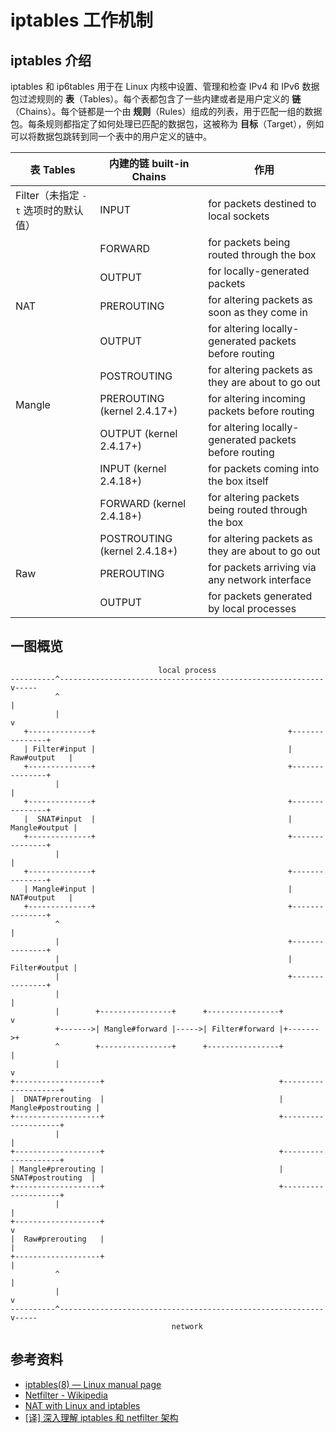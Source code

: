 # iptables 工作机制

## iptables 介绍

iptables 和 ip6tables 用于在 Linux 内核中设置、管理和检查 IPv4 和 IPv6 数据包过滤规则的 **表**（Tables）。每个表都包含了一些内建或者是用户定义的 **链**（Chains）。每个链都是一个由 **规则**（Rules）组成的列表，用于匹配一组的数据包。每条规则都指定了如何处理已匹配的数据包，这被称为 **目标**（Target），例如可以将数据包跳转到同一个表中的用户定义的链中。

| 表 **Tables**                        | 内建的链 **built-in Chains** | 作用                                                  |
| ------------------------------------ | ---------------------------- | ----------------------------------------------------- |
| Filter（未指定 `-t` 选项时的默认值） | INPUT                        | for packets destined to local sockets                 |
|                                      | FORWARD                      | for packets being routed through the box              |
|                                      | OUTPUT                       | for locally-generated packets                         |
| NAT                                  | PREROUTING                   | for altering packets as soon as they come in          |
|                                      | OUTPUT                       | for altering locally-generated packets before routing |
|                                      | POSTROUTING                  | for altering packets as they are about to go out      |
| Mangle                               | PREROUTING (kernel 2.4.17+)  | for altering incoming packets before routing          |
|                                      | OUTPUT (kernel 2.4.17+)      | for altering locally-generated packets before routing |
|                                      | INPUT (kernel 2.4.18+)       | for packets coming into the box itself                |
|                                      | FORWARD (kernel 2.4.18+)     | for altering packets being routed through the box     |
|                                      | POSTROUTING (kernel 2.4.18+) | for altering packets as they are about to go out      |
| Raw                                  | PREROUTING                   | for packets arriving via any network interface        |
|                                      | OUTPUT                       | for packets generated by local processes              |

## 一图概览

```plain text
                                 local process
----------^-----------------------------------------------------------v-----
          ^                                                           |
          |                                                           v
   +--------------+                                           +---------------+
   | Filter#input |                                           |  Raw#output   |
   +--------------+                                           +---------------+
          |                                                           |
   +--------------+                                           +---------------+
   |  SNAT#input  |                                           | Mangle#output |
   +--------------+                                           +---------------+
          |                                                           |
   +--------------+                                           +---------------+
   | Mangle#input |                                           |  NAT#output   |
   +--------------+                                           +---------------+
          ^                                                           |
          |                                                   +---------------+
          |                                                   | Filter#output |
          |                                                   +---------------+
          |                                                           |
          |        +----------------+      +----------------+         v
          +------->| Mangle#forward |----->| Filter#forward |+------->+
          ^        +----------------+      +----------------+         |
          |                                                           v
+-------------------+                                       +--------------------+
|  DNAT#prerouting  |                                       | Mangle#postrouting |
+-------------------+                                       +--------------------+
          |                                                           |
+-------------------+                                       +--------------------+
| Mangle#prerouting |                                       |  SNAT#postrouting  |
+-------------------+                                       +--------------------+
          |                                                           |
+-------------------+                                                 v
|  Raw#prerouting   |                                                 |
+-------------------+                                                 |
          ^                                                           |
          |                                                           v
----------^-----------------------------------------------------------v-----
                                    network
```

## 参考资料

- [iptables(8) — Linux manual page](https://man7.org/linux/man-pages/man8/iptables.8.html)
- [Netfilter - Wikipedia](https://en.wikipedia.org/wiki/Netfilter)
- [NAT with Linux and iptables](https://www.karlrupp.net/en/computer/nat_tutorial)
- [[译] 深入理解 iptables 和 netfilter 架构](https://arthurchiao.art/blog/deep-dive-into-iptables-and-netfilter-arch-zh/)
